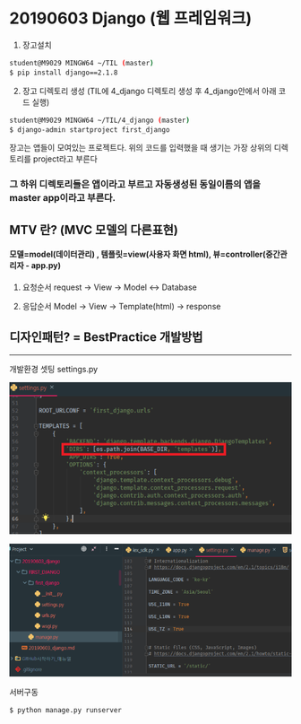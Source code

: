 # 20190603 Django (웹 프레임워크)

1. 장고설치
```sh
student@M9029 MINGW64 ~/TIL (master)
$ pip install django==2.1.8
```
2. 장고 디렉토리 생성
(TIL에 4_django 디렉토리 생성 후 4_django안에서 아래 코드 실행)
```sh
student@M9029 MINGW64 ~/TIL/4_django (master)
$ django-admin startproject first_django
```
장고는 앱들이 모여있는 프로젝트다.
위의 코드를 입력했을 때 생기는 가장 상위의 디렉토리를 project라고 부른다
### 그 하위 디렉토리들은 앱이라고 부르고 자동생성된 동일이름의 앱을 master app이라고 부른다.



## MTV 란? (MVC 모델의 다른표현)

#### 모델=model(데이터관리) , 템플릿=view(사용자 화면 html), 뷰=controller(중간관리자 - app.py)

1) 요청순서 request -> View -> Model <-> Database

2) 응답순서 Model -> View -> Template(html) -> response

## 디자인패턴? = BestPractice 개발방법

-----------------------------------------------------------------------------------------------------

개발환경 셋팅 settings.py

![Django개발환경설정_settings](.\Django개발환경설정_settings.png)

![](.\Django개발환경설정.png)

서버구동
```sh
$ python manage.py runserver
```

